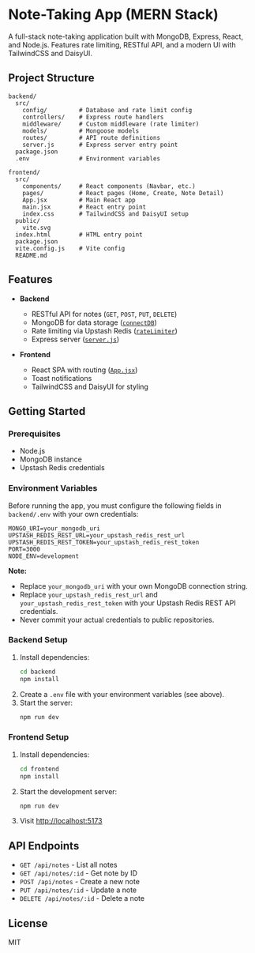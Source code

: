 # Note-Taking App (MERN Stack)

A full-stack note-taking application built with MongoDB, Express, React, and Node.js. Features rate limiting, RESTful API, and a modern UI with TailwindCSS and DaisyUI.

## Project Structure

```
backend/
  src/
    config/         # Database and rate limit config
    controllers/    # Express route handlers
    middleware/     # Custom middleware (rate limiter)
    models/         # Mongoose models
    routes/         # API route definitions
    server.js       # Express server entry point
  package.json
  .env              # Environment variables

frontend/
  src/
    components/     # React components (Navbar, etc.)
    pages/          # React pages (Home, Create, Note Detail)
    App.jsx         # Main React app
    main.jsx        # React entry point
    index.css       # TailwindCSS and DaisyUI setup
  public/
    vite.svg
  index.html        # HTML entry point
  package.json
  vite.config.js    # Vite config
  README.md
```

## Features

- **Backend**

  - RESTful API for notes (`GET`, `POST`, `PUT`, `DELETE`)
  - MongoDB for data storage ([`connectDB`](backend/src/config/db.js))
  - Rate limiting via Upstash Redis ([`rateLimiter`](backend/src/middleware/rateLimiter.js))
  - Express server ([`server.js`](backend/src/server.js))

- **Frontend**

  - React SPA with routing ([`App.jsx`](frontend/src/App.jsx))
  - Toast notifications
  - TailwindCSS and DaisyUI for styling

## Getting Started

### Prerequisites

- Node.js
- MongoDB instance
- Upstash Redis credentials

### Environment Variables

Before running the app, you must configure the following fields in `backend/.env` with your own credentials:

```
MONGO_URI=your_mongodb_uri
UPSTASH_REDIS_REST_URL=your_upstash_redis_rest_url
UPSTASH_REDIS_REST_TOKEN=your_upstash_redis_rest_token
PORT=3000
NODE_ENV=development
```

**Note:**

- Replace `your_mongodb_uri` with your own MongoDB connection string.
- Replace `your_upstash_redis_rest_url` and `your_upstash_redis_rest_token` with your Upstash Redis REST API credentials.
- Never commit your actual credentials to public repositories.

### Backend Setup

1. Install dependencies:
   ```sh
   cd backend
   npm install
   ```
2. Create a `.env` file with your environment variables (see above).
3. Start the server:
   ```sh
   npm run dev
   ```

### Frontend Setup

1. Install dependencies:
   ```sh
   cd frontend
   npm install
   ```
2. Start the development server:
   ```sh
   npm run dev
   ```
3. Visit [http://localhost:5173](http://localhost:5173)

## API Endpoints

- `GET /api/notes` - List all notes
- `GET /api/notes/:id` - Get note by ID
- `POST /api/notes` - Create a new note
- `PUT /api/notes/:id` - Update a note
- `DELETE /api/notes/:id` - Delete a note

## License

MIT

